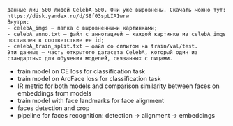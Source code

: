 ```
данные лиц 500 людей CelebA-500. Они уже выровнены. Скачать можно тут: https://disk.yandex.ru/d/S8f03spLIA1wrw
Внутри:
- celebA_imgs — папка с выровненными картинками;
- celebA_anno.txt — файл с аннотацией — каждой картинке из celebA_imgs поставлен в соответствие ее id;
- celebA_train_split.txt — файл со сплитом на train/val/test.
Эти данные — часть открытого датасета CelebA, который один из стандартных для обучения моделей, связанных с лицами.
```


* train model on CE loss for classification task
* train model on ArcFace loss for classification task
* IR metric for both models and comparison similarity between faces on embeddings from models
* train model with face landmarks for face alignment
* faces detection and crop
* pipeline for faces recognition: detection -> alignment -> embeddings
